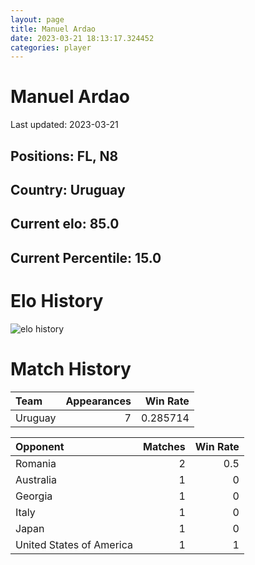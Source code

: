 ```yaml
---  
layout: page  
title: Manuel Ardao  
date: 2023-03-21 18:13:17.324452  
categories: player  
---
```

# Manuel Ardao


Last updated: 2023-03-21
## Positions: FL, N8

## Country: Uruguay

## Current elo: 85.0

## Current Percentile: 15.0

# Elo History


![elo history](history_ManuelArdao.png)
# Match History


| Team    |   Appearances |   Win Rate |
|:--------|--------------:|-----------:|
| Uruguay |             7 |   0.285714 |

| Opponent                 |   Matches |   Win Rate |
|:-------------------------|----------:|-----------:|
| Romania                  |         2 |        0.5 |
| Australia                |         1 |        0   |
| Georgia                  |         1 |        0   |
| Italy                    |         1 |        0   |
| Japan                    |         1 |        0   |
| United States of America |         1 |        1   |